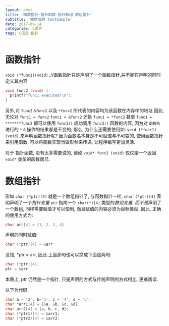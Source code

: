 ```yaml
---
layout: post
title: '函数指针-指针函数-指针数组-数组指针'
subtitle: '被虐后的 TestSample'
date: 2017-09-14
categories: C语言
tags: C语言 指针
---
```


# 函数指针
`void (*func1)(void);`//函数指针只是声明了一个函数指针,并不能在声明的同时定义其内容

```c
void func2 (void) {
  printf("func1 executed!\n");
}
```

另外,对 `func2` `&func2` 以及 `*func2` 所代表的内容均为该函数在内存中的地址
因此, 无论对 `func1 = func2` `func1 = &func2` 还是 `func1 = *func2` 甚至  `func1 = *******func2` 都可以使用 `func1()` 成功调用 `func2()` 函数的内容, 因为对 `函数名` 进行的 `*` `&` 操作的结果都是不变的;
那么, 为什么还需要使用如: `void (*func1)(void)` 来声明函数指针呢? 因为函数名本身是不可赋值与不可变的, 使用函数指针来引用函数, 可以将函数实现当做形参来传递, 让程序编写更加灵活.

对于 指针函数, 没有太多需要说的, 诸如 `void* func2 (void)` 仅仅是一个返回 `void*` 类型的函数而已.

# 数组指针
形如 `char (*ptr)[4]` 就是一个数组指针了, 与函数指针一样, `char (*ptr)[4]` 表明声明了一个*指针变量* `ptr` 指向一个 `char(*)[4]` 类型的*数组变量*, *而不是*声明了一个数组, 同样需要赋值才可以使用, 而且赋值的内容必须为目标类型.
因此, 正确的使用方式为:

`````c
char arr[4] = {1, 2, 3, 4}
`````

声明的同时赋值:

 ```c
char (*ptr)[4] = &arr
 ```

没错, *ptr = arr, 因此 上面那句也可以换成下面这两句:

 ```c
char (*ptr)[4];
ptr = &arr;
 ```

本质上, ptr 仍然是一个指针, 只是声明的方式与传统声明的方式相比, 更难阅读.

以下为代码:

```c
char a = '2', b='3', c = '4', d = '5';
char *arr1[4] = {&a, &b, &c, &d};
char arr2[4] = {a, b, c, d};
char (*ptr1)[4] = &arr1;
char (*ptr2)[4] = &arr2;
```